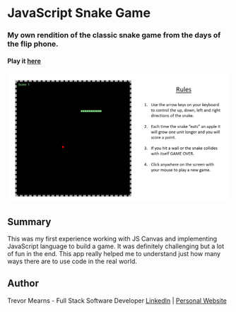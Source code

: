﻿# JavaScript Snake Game
 
 ###  My own rendition of the classic snake game from the days of the flip phone.
 
#### Play it [here](https://trevorton27.github.io/Application-1SnakeGame/)
 
 ![](SnakeGameInstructionsTrevorMearns.png)
 
## Summary
This was my first experience working with JS Canvas and implementing JavaScript language to build a game. It was definitely challenging but a lot of fun in the end. This app really helped me to understand just how many ways there are to use code in the real world.

## Author
Trevor Mearns - Full Stack Software Developer [LinkedIn](https://www.linkedin.com/in/trevor-mearns-8a042a56/) | [Personal Website](https://trevormearns.com/)

